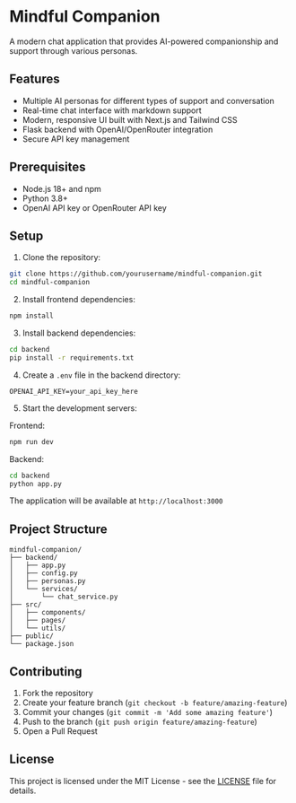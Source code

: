 # Mindful Companion

A modern chat application that provides AI-powered companionship and support through various personas.

## Features

- Multiple AI personas for different types of support and conversation
- Real-time chat interface with markdown support
- Modern, responsive UI built with Next.js and Tailwind CSS
- Flask backend with OpenAI/OpenRouter integration
- Secure API key management

## Prerequisites

- Node.js 18+ and npm
- Python 3.8+
- OpenAI API key or OpenRouter API key

## Setup

1. Clone the repository:
```bash
git clone https://github.com/yourusername/mindful-companion.git
cd mindful-companion
```

2. Install frontend dependencies:
```bash
npm install
```

3. Install backend dependencies:
```bash
cd backend
pip install -r requirements.txt
```

4. Create a `.env` file in the backend directory:
```
OPENAI_API_KEY=your_api_key_here
```

5. Start the development servers:

Frontend:
```bash
npm run dev
```

Backend:
```bash
cd backend
python app.py
```

The application will be available at `http://localhost:3000`

## Project Structure

```
mindful-companion/
├── backend/
│   ├── app.py
│   ├── config.py
│   ├── personas.py
│   └── services/
│       └── chat_service.py
├── src/
│   ├── components/
│   ├── pages/
│   └── utils/
├── public/
└── package.json
```

## Contributing

1. Fork the repository
2. Create your feature branch (`git checkout -b feature/amazing-feature`)
3. Commit your changes (`git commit -m 'Add some amazing feature'`)
4. Push to the branch (`git push origin feature/amazing-feature`)
5. Open a Pull Request

## License

This project is licensed under the MIT License - see the [LICENSE](LICENSE) file for details.